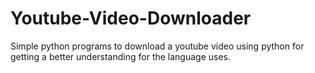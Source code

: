 # Youtube-Video-Downloader
Simple python programs to download a youtube video using python for getting a better understanding for the language uses. 
